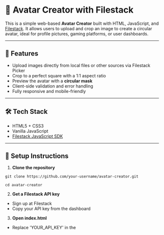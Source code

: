 # 🎨 Avatar Creator with Filestack

This is a simple web-based **Avatar Creator** built with HTML, JavaScript, and [Filestack](https://www.filestack.com/). It allows users to upload and crop an image to create a circular avatar, ideal for profile pictures, gaming platforms, or user dashboards.

---

## 🚀 Features

- Upload images directly from local files or other sources via Filestack Picker  
- Crop to a perfect square with a 1:1 aspect ratio  
- Preview the avatar with a **circular mask**  
- Client-side validation and error handling  
- Fully responsive and mobile-friendly  

---

## 🛠️ Tech Stack

- HTML5 + CSS3  
- Vanilla JavaScript  
- [Filestack JavaScript SDK](https://www.filestack.com/products/file-upload/)

---

## 🔧 Setup Instructions

1. **Clone the repository**

`git clone https://github.com/your-username/avatar-creator.git`

`cd avatar-creator`

2. **Get a Filestack API key**
   
- Sign up at Filestack
- Copy your API key from the dashboard
  
3. **Open index.html**
   
- Replace 'YOUR_API_KEY' in the <script> section with your actual Filestack API key
- Save the file and open it in a browser

## 💡 Usage

Click the “Upload” button to select your image. After cropping, the circular avatar will appear below as a live preview.

## 📁 File Structure

```
avatar-creator/
│
├── index.html            # Main HTML file
├── preview.png           # (Optional) Screenshot for GitHub preview
└── README.md             # This file
```

## 🧩 Customize

- Change avatar size by modifying .avatar-preview dimensions
- Add filters or transformations using Filestack’s transformation options
- Secure uploads by configuring Filestack policies and security signatures

---

## 📚 Learn More

- Filestack JS SDK Documentation
- Filestack Transformations

---

## 📝 License

This project is licensed under the [MIT](https://github.com/shamalja/filestack-snippets/blob/main/content/blogs/avatar-creator/LICENSE) License.
Feel free to fork and build on it!

---

## 🙌 Acknowledgments

Thanks to [Filestack](https://www.filestack.com/) for providing a powerful file upload and image transformation service.
